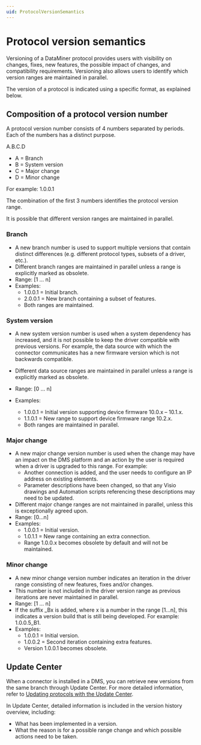```yaml
---
uid: ProtocolVersionSemantics
---
```


# Protocol version semantics

Versioning of a DataMiner protocol provides users with visibility on changes, fixes, new features, the possible impact of changes, and compatibility requirements. Versioning also allows users to identify which version ranges are maintained in parallel.

The version of a protocol is indicated using a specific format, as explained below.

## Composition of a protocol version number

A protocol version number consists of 4 numbers separated by periods. Each of the numbers has a distinct purpose.

A.B.C.D

- A = Branch
- B = System version
- C = Major change
- D = Minor change

For example: 1.0.0.1

The combination of the first 3 numbers identifies the protocol version range.

It is possible that different version ranges are maintained in parallel.

### Branch

- A new branch number is used to support multiple versions that contain distinct differences (e.g. different protocol types, subsets of a driver, etc.).
- Different branch ranges are maintained in parallel unless a range is explicitly marked as obsolete.
- Range: [1 … n]
- Examples:
  - 1.0.0.1 = Initial branch.
  - 2.0.0.1 = New branch containing a subset of features.
  - Both ranges are maintained.

### System version

- A new system version number is used when a system dependency has increased, and it is not possible to keep the driver compatible with previous versions. For example,
the data source with which the connector communicates has a new firmware version which is not backwards compatible.

- Different data source ranges are maintained in parallel unless a range is explicitly marked as obsolete.
- Range: [0 … n]
- Examples:
  - 1.0.0.1 = Initial version supporting device firmware 10.0.x – 10.1.x.
  - 1.1.0.1 = New range to support device firmware range 10.2.x.
  - Both ranges are maintained in parallel.

### Major change

- A new major change version number is used when the change may have an impact on the DMS platform and an action by the user is required when a driver is upgraded to this range. For example:
  - Another connection is added, and the user needs to configure an IP address on existing elements.
  - Parameter descriptions have been changed, so that any Visio drawings and Automation scripts referencing these descriptions may need to be updated.
- Different major change ranges are not maintained in parallel, unless this is exceptionally agreed upon.
- Range: [0…n]
- Examples:
  - 1.0.0.1 = Initial version.
  - 1.0.1.1 = New range containing an extra connection.
  - Range 1.0.0.x becomes obsolete by default and will not be maintained.

### Minor change

- A new minor change version number indicates an iteration in the driver range consisting of new features, fixes and/or changes.
- This number is not included in the driver version range as previous iterations are never maintained in parallel.
- Range:  [1 … n]
- If the suffix _Bx is added, where x is a number in the range [1…n], this indicates a version build that is still being developed. For example: 1.0.0.5_B1.
- Examples:
  - 1.0.0.1 = Initial version.
  - 1.0.0.2 = Second iteration containing extra features.
  - Version 1.0.0.1 becomes obsolete.

## Update Center

When a connector is installed in a DMS, you can retrieve new versions from the same branch through Update Center. For more detailed information, refer to [Updating protocols with the Update Center](xref:Adding_a_protocol_or_protocol_version_to_your_DataMiner_System#updating-protocols-with-the-update-center).

In Update Center, detailed information is included in the version history overview, including:

- What has been implemented in a version.
- What the reason is for a possible range change and which possible actions need to be taken.

